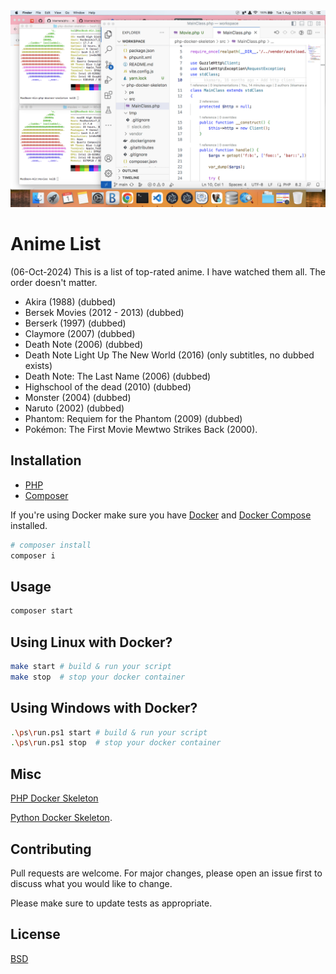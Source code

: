 <img src="https://github.com/kkamara/useful/raw/main/MainClass.png" alt="MainClass.png" width=""/>

# Anime List

(06-Oct-2024) This is a list of top-rated anime. I have watched them all. The order doesn't matter.

- Akira (1988) (dubbed)
- Bersek Movies (2012 - 2013) (dubbed)
- Berserk (1997) (dubbed)
- Claymore (2007) (dubbed)
- Death Note (2006) (dubbed)
- Death Note Light Up The New World (2016) (only subtitles, no dubbed exists)
- Death Note: The Last Name (2006) (dubbed)
- Highschool of the dead (2010) (dubbed)
- Monster (2004) (dubbed)
- Naruto (2002) (dubbed)
- Phantom: Requiem for the Phantom (2009) (dubbed)
- Pokémon: The First Movie Mewtwo Strikes Back (2000).

## Installation

* [PHP](https://herd.laravel.com/)
* [Composer](https://getcomposer.org/)

If you're using Docker make sure you have [Docker](https://docs.docker.com/get-docker/) and [Docker Compose](https://docs.docker.com/compose/install/) installed.

```bash
# composer install
composer i
```

## Usage

```bash
composer start
```

## Using Linux with Docker?

```bash
make start # build & run your script
make stop  # stop your docker container
```

## Using Windows with Docker?

```bash
.\ps\run.ps1 start # build & run your script
.\ps\run.ps1 stop  # stop your docker container
```

## Misc

[PHP Docker Skeleton](https://github.com/kkamara/php-docker-skeleton)

[Python Docker Skeleton](https://github.com/kkamara/python-docker-skeleton).

## Contributing
Pull requests are welcome. For major changes, please open an issue first to discuss what you would like to change.

Please make sure to update tests as appropriate.

## License
[BSD](https://opensource.org/licenses/BSD-3-Clause)
